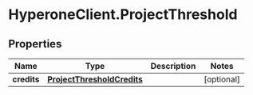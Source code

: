 # HyperoneClient.ProjectThreshold

## Properties

Name | Type | Description | Notes
------------ | ------------- | ------------- | -------------
**credits** | [**ProjectThresholdCredits**](ProjectThresholdCredits.md) |  | [optional] 


